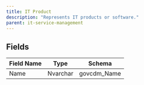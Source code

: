 ```yaml
---
title: IT Product
description: "Represents IT products or software." 
parent: it-service-management
---
```


## Fields

| Field Name | Type | Schema |
|------------|------|--------|
| Name | Nvarchar | govcdm_Name |


